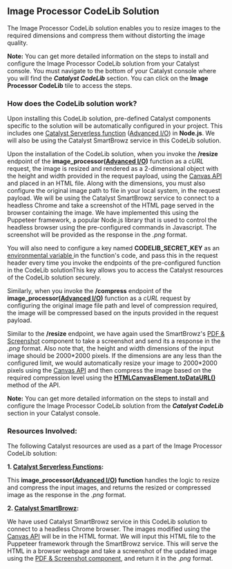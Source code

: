 ## Image Processor CodeLib Solution
The Image Processor CodeLib solution enables you to resize images to the required dimensions and compress them without distorting the image quality.

**Note:** You can get more detailed information on the steps to install and configure the  Image Processor CodeLib solution from your Catalyst console. You must navigate to the bottom of your Catalyst console where you will find the ***Catalyst CodeLib*** section. You can click on the **Image Processor CodeLib** tile to access the steps.


### How does the CodeLib solution work?


Upon installing this CodeLib solution, pre-defined Catalyst components specific to the solution will be automatically configured in your project. This includes one [Catalyst Serverless function](https://docs.catalyst.zoho.com/en/serverless/help/functions/introduction/) ([Advanced I/O](https://docs.catalyst.zoho.com/en/serverless/help/functions/advanced-io/)) in **Node.js**. We will also be using the Catalyst SmartBrowz service in this CodeLib solution.



Upon the installation of the CodeLib solution, when you invoke the **/resize** endpoint of the **image_processor([Advanced I/O](https://docs.catalyst.zoho.com/en/serverless/help/functions/advanced-io/))** function as a *cURL* request, the image is resized and rendered as a 2-dimensional object with the height and width provided in the request payload, using the [Canvas API](https://developer.mozilla.org/en-US/docs/Web/API/HTMLCanvasElement/getContext) and placed in an HTML file. Along with the dimensions, you must also configure the original image path to file in your local system, in the request payload. We will be using the Catalyst SmartBrowz service to connect to a headless Chrome and take a screenshot of the HTML page served in the browser containing the image. We have implemented this using the Puppeteer framework, a popular Node.js library that is used to control the headless browser using the pre-configured commands in Javascript. The screenshot will be provided as the response in the *.png* format.

You will also need to configure a key named **CODELIB\_SECRET\_KEY** as an [environmental variable ](https://docs.catalyst.zoho.com/en/serverless/help/functions/implementation/#environmental-variables)in the function's code, and pass this in the request header every time you invoke the endpoints of the pre-configured function in the CodeLib solutionThis key allows you to access the Catalyst resources of the CodeLib solution securely.

Similarly, when you invoke the **/compress** endpoint of the **image_processor([Advanced I/O](https://docs.catalyst.zoho.com/en/serverless/help/functions/advanced-io/))** function as a *cURL* request by configuring the original image file path and level of compression required, the image will be compressed based on the inputs provided in the request payload.

Similar to the **/resize** endpoint, we have again used the SmartBrowz's [PDF & Screenshot](https://docs.catalyst.zoho.com/en/smartbrowz/help/pdfnscreenshot/introduction/) component to take a screenshot and send its a response in the *.png* format. Also note that, the height and width dimensions of the input image should be 2000\*2000 pixels.  If the dimensions are any less than the configured limit, we would automatically resize your image to 2000\*2000 pixels using the [Canvas API](https://developer.mozilla.org/en-US/docs/Web/API/HTMLCanvasElement/getContext) and then compress the image based on the required compression level using the [**HTMLCanvasElement.toDataURL()**](https://developer.mozilla.org/en-US/docs/Web/API/HTMLCanvasElement/toDataURL) method of the API.

**Note:** You can get more detailed information on the steps to install and configure the Image Processor CodeLib solution from the ***Catalyst CodeLib*** section in your Catalyst console.

### Resources Involved:

The following Catalyst resources are used as a part of the Image Processor CodeLib solution:

**1. [Catalyst Serverless Functions](https://docs.catalyst.zoho.com/en/serverless/help/functions/introduction/):** 

This **image_processor([Advanced I/O](https://docs.catalyst.zoho.com/en/serverless/help/functions/advanced-io/)) function** handles the logic to resize and compress the input images, and returns the resized or compressed  image as the response in the *.png* format.

**2. [Catalyst SmartBrowz](https://docs.catalyst.zoho.com/en/smartbrowz/getting-started/introduction/):**

We have used Catalyst SmartBrowz service in this CodeLib solution to connect to a headless Chrome browser. The images modified using the [Canvas API](https://developer.mozilla.org/en-US/docs/Web/API/HTMLCanvasElement/getContext) will be in the HTML format. We will input this HTML file to the Puppeteer framework through the SmartBrowz service. This will serve the HTML in a browser webpage and take a screenshot of the updated image using the [PDF & Screenshot component](https://docs.catalyst.zoho.com/en/smartbrowz/help/pdfnscreenshot/introduction/), and return it in the .*png* format.